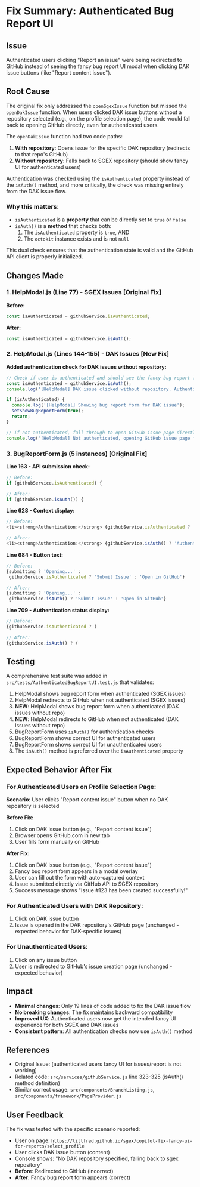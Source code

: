 # Fix Summary: Authenticated Bug Report UI

## Issue
Authenticated users clicking "Report an issue" were being redirected to GitHub instead of seeing the fancy bug report UI modal when clicking DAK issue buttons (like "Report content issue").

## Root Cause
The original fix only addressed the `openSgexIssue` function but missed the `openDakIssue` function. When users clicked DAK issue buttons without a repository selected (e.g., on the profile selection page), the code would fall back to opening GitHub directly, even for authenticated users.

The `openDakIssue` function had two code paths:
1. **With repository**: Opens issue for the specific DAK repository (redirects to that repo's GitHub)
2. **Without repository**: Falls back to SGEX repository (should show fancy UI for authenticated users)

Authentication was checked using the `isAuthenticated` property instead of the `isAuth()` method, and more critically, the check was missing entirely from the DAK issue flow.

### Why this matters:
- `isAuthenticated` is a **property** that can be directly set to `true` or `false`
- `isAuth()` is a **method** that checks both:
  1. The `isAuthenticated` property is `true`, AND
  2. The `octokit` instance exists and is not `null`

This dual check ensures that the authentication state is valid and the GitHub API client is properly initialized.

## Changes Made

### 1. HelpModal.js (Line 77) - SGEX Issues [Original Fix]
**Before:**
```javascript
const isAuthenticated = githubService.isAuthenticated;
```

**After:**
```javascript
const isAuthenticated = githubService.isAuth();
```

### 2. HelpModal.js (Lines 144-155) - DAK Issues [New Fix]
**Added authentication check for DAK issues without repository:**
```javascript
// Check if user is authenticated and should see the fancy bug report form
const isAuthenticated = githubService.isAuth();
console.log('[HelpModal] DAK issue clicked without repository. Authenticated:', isAuthenticated);

if (isAuthenticated) {
  console.log('[HelpModal] Showing bug report form for DAK issue');
  setShowBugReportForm(true);
  return;
}

// If not authenticated, fall through to open GitHub issue page directly
console.log('[HelpModal] Not authenticated, opening GitHub issue page for DAK issue');
```

### 3. BugReportForm.js (5 instances) [Original Fix]

**Line 163 - API submission check:**
```javascript
// Before:
if (githubService.isAuthenticated) {

// After:
if (githubService.isAuth()) {
```

**Line 628 - Context display:**
```javascript
// Before:
<li><strong>Authentication:</strong> {githubService.isAuthenticated ? 'Authenticated' : 'Demo Mode'}</li>

// After:
<li><strong>Authentication:</strong> {githubService.isAuth() ? 'Authenticated' : 'Demo Mode'}</li>
```

**Line 684 - Button text:**
```javascript
// Before:
{submitting ? 'Opening...' : 
 githubService.isAuthenticated ? 'Submit Issue' : 'Open in GitHub'}

// After:
{submitting ? 'Opening...' : 
 githubService.isAuth() ? 'Submit Issue' : 'Open in GitHub'}
```

**Line 709 - Authentication status display:**
```javascript
// Before:
{githubService.isAuthenticated ? (

// After:
{githubService.isAuth() ? (
```

## Testing
A comprehensive test suite was added in `src/tests/AuthenticatedBugReportUI.test.js` that validates:
1. HelpModal shows bug report form when authenticated (SGEX issues)
2. HelpModal redirects to GitHub when not authenticated (SGEX issues)
3. **NEW**: HelpModal shows bug report form when authenticated (DAK issues without repo)
4. **NEW**: HelpModal redirects to GitHub when not authenticated (DAK issues without repo)
5. BugReportForm uses `isAuth()` for authentication checks
6. BugReportForm shows correct UI for authenticated users
7. BugReportForm shows correct UI for unauthenticated users
8. The `isAuth()` method is preferred over the `isAuthenticated` property

## Expected Behavior After Fix

### For Authenticated Users on Profile Selection Page:
**Scenario**: User clicks "Report content issue" button when no DAK repository is selected

**Before Fix:**
1. Click on DAK issue button (e.g., "Report content issue")
2. Browser opens GitHub.com in new tab
3. User fills form manually on GitHub

**After Fix:**
1. Click on DAK issue button (e.g., "Report content issue")
2. Fancy bug report form appears in a modal overlay
3. User can fill out the form with auto-captured context
4. Issue submitted directly via GitHub API to SGEX repository
5. Success message shows "Issue #123 has been created successfully!"

### For Authenticated Users with DAK Repository:
1. Click on DAK issue button
2. Issue is opened in the DAK repository's GitHub page (unchanged - expected behavior for DAK-specific issues)

### For Unauthenticated Users:
1. Click on any issue button
2. User is redirected to GitHub's issue creation page (unchanged - expected behavior)

## Impact
- **Minimal changes**: Only 19 lines of code added to fix the DAK issue flow
- **No breaking changes**: The fix maintains backward compatibility
- **Improved UX**: Authenticated users now get the intended fancy UI experience for both SGEX and DAK issues
- **Consistent pattern**: All authentication checks now use `isAuth()` method

## References
- Original Issue: [authenticated users fancy UI for issues/report is not working]
- Related code: `src/services/githubService.js` line 323-325 (isAuth() method definition)
- Similar correct usage: `src/components/BranchListing.js`, `src/components/framework/PageProvider.js`

## User Feedback
The fix was tested with the specific scenario reported:
- User on page: `https://litlfred.github.io/sgex/copilot-fix-fancy-ui-for-reports/select_profile`
- User clicks DAK issue button (content)
- Console shows: "No DAK repository specified, falling back to sgex repository"
- **Before**: Redirected to GitHub (incorrect)
- **After**: Fancy bug report form appears (correct)
